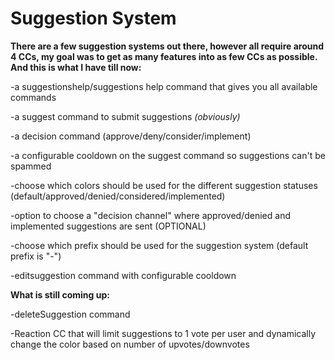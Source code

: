 # Suggestion System

**There are a few suggestion systems out there, however all require around 4 CCs, my goal was to get as many features into as few CCs as possible. And this is what I have till now:**

-a suggestionshelp/suggestions help command that gives you all available commands

-a suggest command to submit suggestions *(obviously)*

-a decision command (approve/deny/consider/implement)

-a configurable cooldown on the suggest command so suggestions can't be spammed

-choose which colors should be used for the different suggestion statuses (default/approved/denied/considered/implemented)

-option to choose a "decision channel" where approved/denied and implemented suggestions are sent (OPTIONAL)

-choose which prefix should be used for the suggestion system (default prefix is "-")

-editsuggestion command with configurable cooldown

**What is still coming up:**

-deleteSuggestion command

-Reaction CC that will limit suggestions to 1 vote per user and dynamically change the color based on number of upvotes/downvotes
